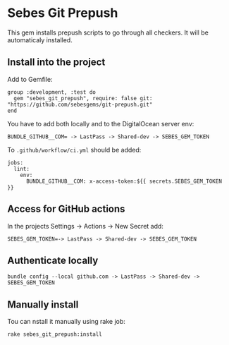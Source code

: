 # Sebes Git Prepush

This gem installs prepush scripts to go through all checkers. 
It will be automaticaly installed.

## Install into the project
Add to Gemfile:
```
group :development, :test do
  gem "sebes_git_prepush", require: false git: "https://github.com/sebesgems/git-prepush.git"
end
```
You have to add both locally and to the DigitalOcean server env:
```
BUNDLE_GITHUB__COM= -> LastPass -> Shared-dev -> SEBES_GEM_TOKEN
```
To `.github/workflow/ci.yml` should be added:
```
jobs:
  lint:
    env:
      BUNDLE_GITHUB__COM: x-access-token:${{ secrets.SEBES_GEM_TOKEN }}
```

## Access for GitHub actions 

In the projects Settings -> Actions -> New Secret add:

```
SEBES_GEM_TOKEN=-> LastPass -> Shared-dev -> SEBES_GEM_TOKEN
```

## Authenticate locally

```
bundle config --local github.com -> LastPass -> Shared-dev -> SEBES_GEM_TOKEN
```


## Manually install

Tou can nstall it manually using rake job:

```
rake sebes_git_prepush:install
```
